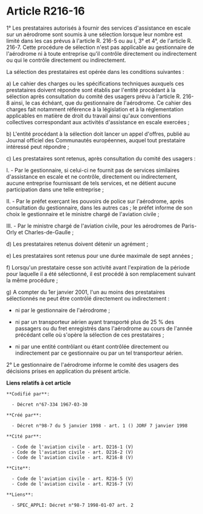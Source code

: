 # Article R216-16

1° Les prestataires autorisés à fournir des services d'assistance en escale sur un aérodrome sont soumis à une sélection
lorsque leur nombre est limité dans les cas prévus à l'article R. 216-5 ou au I, 3° et 4°, de l'article R. 216-7. Cette
procédure de sélection n'est pas applicable au gestionnaire de l'aérodrome ni à toute entreprise qu'il contrôle directement
ou indirectement ou qui le contrôle directement ou indirectement.

La sélection des prestataires est opérée dans les conditions suivantes :

a) Le cahier des charges ou les spécifications techniques auxquels ces prestataires doivent répondre sont établis par
l'entité procédant à la sélection après consultation du comité des usagers prévu à l'article R. 216-8 ainsi, le cas échéant,
que du gestionnaire de l'aérodrome. Ce cahier des charges fait notamment référence à la législation et à la réglementation
applicables en matière de droit du travail ainsi qu'aux conventions collectives correspondant aux activités d'assistance en
escale exercées ;

b) L'entité procédant à la sélection doit lancer un appel d'offres, publié au Journal officiel des Communautés européennes,
auquel tout prestataire intéressé peut répondre ;

c) Les prestataires sont retenus, après consultation du comité des usagers :

I. - Par le gestionnaire, si celui-ci ne fournit pas de services similaires d'assistance en escale et ne contrôle,
directement ou indirectement, aucune entreprise fournissant de tels services, et ne détient aucune participation dans une
telle entreprise ;

II. - Par le préfet exerçant les pouvoirs de police sur l'aérodrome, après consultation du gestionnaire, dans les autres
cas ; le préfet informe de son choix le gestionnaire et le ministre chargé de l'aviation civile ;

III. - Par le ministre chargé de l'aviation civile, pour les aérodromes de Paris-Orly et Charles-de-Gaulle ;

d) Les prestataires retenus doivent détenir un agrément ;

e) Les prestataires sont retenus pour une durée maximale de sept années ;

f) Lorsqu'un prestataire cesse son activité avant l'expiration de la période pour laquelle il a été sélectionné, il est
procédé à son remplacement suivant la même procédure ;

g) A compter du 1er janvier 2001, l'un au moins des prestataires sélectionnés ne peut être contrôlé directement ou
indirectement :

- ni par le gestionnaire de l'aérodrome ;

- ni par un transporteur aérien ayant transporté plus de 25 % des passagers ou du fret enregistrés dans l'aérodrome au cours
de l'année précédant celle où s'opère la sélection de ces prestataires ;

- ni par une entité contrôlant ou étant contrôlée directement ou indirectement par ce gestionnaire ou par un tel transporteur
aérien.

2° Le gestionnaire de l'aérodrome informe le comité des usagers des décisions prises en application du présent article.

**Liens relatifs à cet article**

	**Codifié par**:

	  - Décret n°67-334 1967-03-30

	**Créé par**:

	  - Décret n°98-7 du 5 janvier 1998 - art. 1 () JORF 7 janvier 1998

	**Cité par**:

	  - Code de l'aviation civile - art. D216-1 (V)
	  - Code de l'aviation civile - art. D216-2 (V)
	  - Code de l'aviation civile - art. R216-8 (V)

	**Cite**:

	  - Code de l'aviation civile - art. R216-5 (V)
	  - Code de l'aviation civile - art. R216-7 (V)

	**Liens**:

	  - SPEC_APPLI: Décret n°98-7 1998-01-07 art. 2
